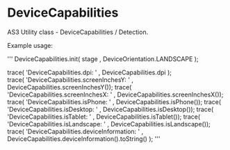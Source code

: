 DeviceCapabilities
==================

AS3 Utility class - DeviceCapabilities / Detection. 

Example usage:  


'''
DeviceCapabilities.init( stage , DeviceOrientation.LANDSCAPE );

trace( 'DeviceCapabilities.dpi: ' 		, DeviceCapabilities.dpi );			
trace( 'DeviceCapabilities.screenInchesY: ' 	, DeviceCapabilities.screenInchesY());
trace( 'DeviceCapabilities.screenInchesX: ' 	, DeviceCapabilities.screenInchesX());
trace( 'DeviceCapabilities.isPhone: ' 		, DeviceCapabilities.isPhone());
trace( 'DeviceCapabilities.isDesktop: ' 	, DeviceCapabilities.isDesktop());
trace( 'DeviceCapabilities.isTablet: ' 		, DeviceCapabilities.isTablet());
trace( 'DeviceCapabilities.isLandscape: ' 	, DeviceCapabilities.isLandscape());
trace( 'DeviceCapabilities.deviceInformation: ' , DeviceCapabilities.deviceInformation().toString() ); 
'''

